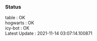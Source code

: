 ### Status


table : OK  
hogwarts : OK  
icy-bot : OK  
Latest Update : 2021-11-14 03:07:14.100871
